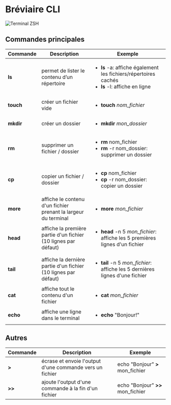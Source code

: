 # Bréviaire CLI


![Terminal ZSH](https://miro.medium.com/max/4136/1*DUiI66gNESMgRhg97GcuPg.png)


## Commandes principales


Commande | Description | Exemple
--- | --- | ---
**ls** | permet de lister le contenu d’un répertoire | <ul><li>**ls** -a: affiche également les fichiers/répertoires cachés</li><li>**ls** -l: affiche en ligne</li></ul>
**touch** | créer un fichier vide | <ul><li>**touch** *nom_fichier*</li></ul>
**mkdir** | créer un dossier | <ul><li>**mkdir** *mon_dossier*</li></ul>
**rm** | supprimer un fichier / dossier | <ul><li>**rm** nom_fichier</li><li>**rm** -r nom_dossier: supprimer un dossier</li></ul>
**cp** | copier un fichier / dossier | <ul><li>**cp** nom_fichier</li><li>**cp** -r nom_dossier: copier un dossier</li></ul>
**more** | affiche le contenu d'un fichier prenant la largeur du terminal | <ul><li>**more** *mon_fichier*</li></ul>
**head** | affiche la première partie d'un fichier (10 lignes par défaut) | <ul><li>**head** -n 5 *mon_fichier*: affiche les 5 premières lignes d'un fichier</li></ul>
**tail** | affiche la dernière partie d'un fichier (10 lignes par défaut) | <ul><li>**tail** -n 5 *mon_fichier*: affiche les 5 dernières lignes d'une fichier</li></ul>
**cat** | affiche tout le contenu d'un fichier | <ul><li>**cat** *mon_fichier*</li></ul>
**echo** | affiche une ligne dans le terminal | <ul><li>**echo** "Bonjour!"</li></ul>


## Autres


Commande | Description | Exemple
--- | --- | ---
**>** | écrase et envoie l'output d'une commande vers un fichier | echo "Bonjour" **>** mon_fichier
**>>** | ajoute l'output d'une commande à la fin d'un fichier | echo "Bonjour" **>>** mon_fichier
